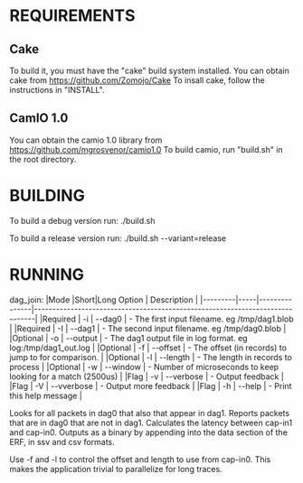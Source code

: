 REQUIREMENTS
============

Cake
-----
To build it, you must have the "cake" build system installed. 
You can obtain cake from https://github.com/Zomojo/Cake
To insall cake, follow the instructions in "INSTALL".

CamIO 1.0
---------
You can obtain the camio 1.0 library from 
https://github.com/mgrosvenor/camio1.0
To build camio, run "build.sh" in the root directory.


BUILDING
========
To build a debug version run:
./build.sh

To build a release version run:
./build.sh --variant=release

RUNNING
=======

dag_join:
|Mode     |Short|Long Option    | Description                                                                  |
|---------|-----|---------------|------------------------------------------------------------------------------|
|Required | -i  | --dag0        |    - The first input filename. eg /tmp/dag1.blob                             |
|Required | -I  | --dag1        |    - The second input filename. eg /tmp/dag0.blob |
|Optional | -o  | --output      |    - The dag1 output file in log format. eg log:/tmp/dag1_out.log |
|Optional | -f  | --offset      |    - The offset (in records) to jump to for comparison. |
|Optional | -l  | --length      |    - The length in records to process |
|Optional | -w  | --window      |    - Number of microseconds to keep looking for a match (2500us) |
|Flag     | -v  | --verbose     |    - Output feedback | 
|Flag     | -V  | --vverbose    |    - Output more feedback |
|Flag     | -h  | --help        |    - Print this help message |

Looks for all packets in dag0 that also that appear in dag1.
Reports packets that are in dag0 that are not in dag1.
Calculates the latency between cap-in1 and cap-in0.
Outputs as a binary by appending into the data section of the ERF, in ssv and csv formats. 

Use -f and -l to control the offset and length to use from cap-in0. This makes the application trivial to parallelize for long traces.

